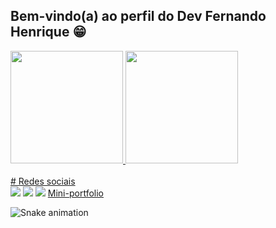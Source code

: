 ## Bem-vindo(a) ao perfil do Dev Fernando Henrique 😁

<div>
   <a href="https://github.com/fernandohsf">
   <img height="180em" src="https://github-readme-stats.vercel.app/api?username=fernandohsf&show_icons=true&theme=merko&include_all_commits=true&count_private=true"/>
   <img height="180em" src="https://github-readme-stats.vercel.app/api/top-langs/?username=fernandohsf&layout=compact&langs_count=6&theme=merko"/>
</div>
<br>
# Redes sociais 
<div>
   <a href="https://docs.google.com/document/d/1u0wXVPNMu-DNwISTbDr9LA29QVCr9D6eBKyVR9-awV4/edit?usp=sharing" target="_blank"><img src="https://img.shields.io/badge/-curriculo-%230077B5?style=for-the-badge&logo=google&Color=white" target="_blank"></a> 
   <a href = "mailto:fernandohsferreira@gmail.com"><img src="https://img.shields.io/badge/-Gmail-%23333?style=for-the-badge&logo=gmail&logoColor=white" target="_blank"></a>
   <a href="https://www.linkedin.com/in/fernandohsf/" target="_blank"><img src="https://img.shields.io/badge/-LinkedIn-%230077B5?style=for-the-badge&logo=linkedin&logoColor=white" target="_blank"></a>
   <a href="https://fernandohsf.github.io/Mini-portfolio/" target="_blank" >Mini-portfolio</a>
 
![Snake animation](https://github.com/fernandohsf/fernandohsf/blob/output/github-contribution-grid-snake.svg)
</div>
